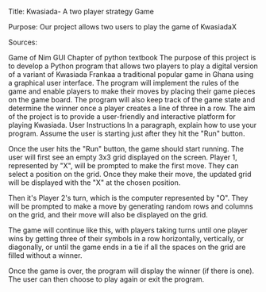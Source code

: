 Title: Kwasiada- A two player strategy Game

Purpose: Our project allows two users to play the game of KwasiadaX

Sources:

Game of Nim
GUI Chapter of python textbook
The purpose of this project is to develop a Python program that allows two players to play a digital version of a variant of Kwasiada Frankaa a traditional popular game in Ghana using a graphical user interface. The program will implement the rules of the game and enable players to make their moves by placing their game pieces on the game board. The program will also keep track of the game state and determine the winner once a player creates a line of three in a row. The aim of the project is to provide a user-friendly and interactive platform for playing Kwasiada.
User Instructions
In a paragraph, explain how to use your program. Assume the user is starting just after they hit the "Run" button.

Once the user hits the "Run" button, the game should start running. The user will first see an empty 3x3 grid displayed on the screen. Player 1, represented by "X", will be prompted to make the first move. They can select a position on the grid. Once they make their move, the updated grid will be displayed with the "X" at the chosen position.

Then it's Player 2's turn, which is the computer represented by "O". They will be prompted to make a move by generating random rows and columns on the grid, and their move will also be displayed on the grid.

The game will continue like this, with players taking turns until one player wins by getting three of their symbols in a row horizontally, vertically, or diagonally, or until the game ends in a tie if all the spaces on the grid are filled without a winner.

Once the game is over, the program will display the winner (if there is one). The user can then choose to play again or exit the program.